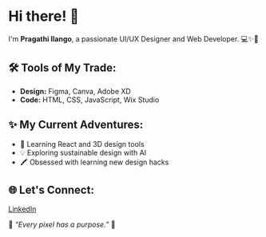 # Hi there! 👋

I'm **Pragathi Ilango**, a passionate UI/UX Designer and Web Developer. 💻✨🐾 

## 🛠️ Tools of My Trade:
- **Design:** Figma, Canva, Adobe XD
- **Code:** HTML, CSS, JavaScript, Wix Studio

## ✨ My Current Adventures:
- 🚀 Learning React and 3D design tools
- 💡 Exploring sustainable design with AI
-  🖍️ Obsessed with learning new design hacks

## 🌐 Let's Connect:
[LinkedIn](https://linkedin.com/in/pragisswag)

🌟 *“Every pixel has a purpose.”* 🌟

<!---
Pragathi-Ilango-UIUX/Pragathi-Ilango-UIUX is a ✨ special ✨ repository because its `README.md` (this file) appears on your GitHub profile.
You can click the Preview link to take a look at your changes.
🦄 *Dream. Design. Develop. Repeat!* 🦄
🌟 *“Every design starts with a story. Let’s create one together!”* 🌟
🌟 *“Every design starts with a story. Let’s create one together!”* 🌟
--->
